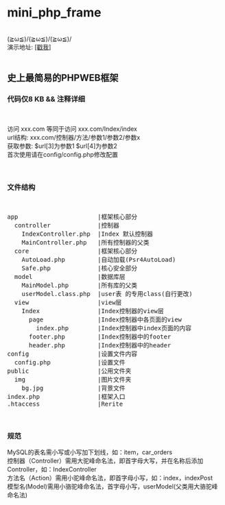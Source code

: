 # mini_php_frame
<br>
(≧ω≦)/(≧ω≦)/(≧ω≦)/
<br>
演示地址: <a href="http://miniframe.vacant.mobi">[戳我]</a>
<br><br>
<h2>史上最简易的PHPWEB框架</h2>
<h3>代码仅8 KB && 注释详细</h3>
<br>

访问   xxx.com 等同于访问  xxx.com/Index/index
<br>
url结构: xxx.com/控制器/方法/参数1/参数2/参数x
<br>
获取参数: $url[3]为参数1  $url[4]为参数2
<br>
首次使用请在config/config.php修改配置

<br>
<h3>文件结构</h3>
<br>
<pre>
app                      |框架核心部分
  controller             |控制器
    IndexController.php  |Index 默认控制器
    MainController.php   |所有控制器的父类
  core                   |框架核心部分
    AutoLoad.php         |自动加载(Psr4AutoLoad)
    Safe.php             |核心安全部分
  model                  |数据库层
    MainModel.php        |所有库的父类
    userModel.class.php  |user表 的专用class(自行更改)
  view                   |view层
    Index                |Index控制器的view层
      page               |Index控制器中各页面的view
        index.php        |Index控制器中index页面的内容
      footer.php         |Index控制器中的footer
      header.php         |Index控制器中的header
config                   |设置文件内容
  config.php             |设置文件
public                   |公用文件夹
  img                    |图片文件夹
    bg.jpg               |背景文件
index.php                |框架入口
.htaccess                |Rerite
</pre>
<br>
<h3>规范</h3>
MySQL的表名需小写或小写加下划线，如：item，car_orders
<br>
控制器（Controller）需用大驼峰命名法，即首字母大写，并在名称后添加Controller，如：IndexController
<br>
方法名（Action）需用小驼峰命名法，即首字母小写，如：index，indexPost
<br>
模型名(Model)需用小骆驼峰命名法，首字母小写，userModel(父类用大骆驼峰命名法)